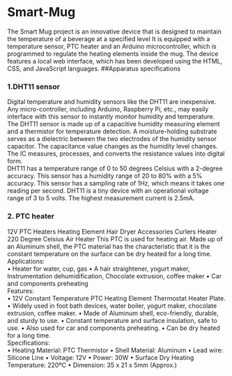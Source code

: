 # Smart-Mug
The Smart Mug project is an innovative device that is designed to maintain the temperature of a beverage at a specified level
 It is equipped with a temperature sensor, PTC heater  and an Arduino microcontroller, which is programmed to regulate the heating elements inside the mug. The device features a local web interface, which has been developed using the HTML, CSS, and JavaScript languages. 
##Apparatus specifications        
### 1.DHT11 sensor    
Digital temperature and humidity sensors like the DHT11 are inexpensive.  Any micro-controller, including Arduino, Raspberry Pi, etc., may easily interface with this sensor to instantly monitor humidity and temperature.   
The DHT11 sensor is made up of a capacitive humidity measuring element and a thermistor for temperature detection.  A moisture-holding substrate serves as a dielectric between the two electrodes of the humidity sensor capacitor. The capacitance value changes as the humidity level changes. The IC measures, processes, and converts the resistance values into digital form.    
DHT11 has a temperature range of 0 to 50 degrees Celsius with a 2-degree accuracy. This sensor has a humidity range of 20 to 80% with a 5% accuracy. This sensor has a sampling rate of 1Hz, which means it takes one reading per second.  DHT11 is a tiny device with an operational voltage range of 3 to 5 volts. The highest measurement current is 2.5mA.    
### 2.	PTC heater    
12V PTC Heaters Heating Element Hair Dryer Accessories Curlers Heater 220 Degree Celsius Air Heater 
This PTC is used for heating air. Made up of an Aluminum shell, the PTC material has the characteristic that it is the constant temperature on the surface can be dry heated for a long time.    
Applications:    
•	Heater for water, cup, gas
•	A hair straightener, yogurt maker, Instrumentation dehumidification, Chocolate extrusion, coffee maker
•	Car and components preheating     
Features:    
•	12V Constant Temperature PTC Heating Element Thermostat Heater Plate.
•	Widely used in foot bath devices, water boiler, yogurt maker, chocolate extrusion, coffee maker.
•	Made of Aluminum shell, eco-friendly, durable, and sturdy to use.
•	Constant temperature and surface insulation, safe to use.
•	Also used for car and components preheating.
•	Can be dry heated for a long time.     
Specifications:    
•	Heating Material: PTC Thermistor
•	Shell Material: Aluminum
•	Lead wire: Silicone Line
•	Voltage: 12V
•	Power: 30W
•	Surface Dry Heating Temperature: 220ºC
•	Dimension: 35 x 21 x 5mm (Approx.)
